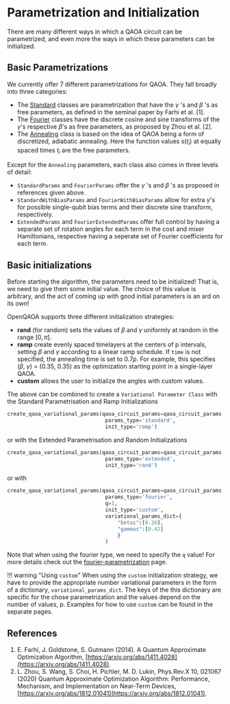 # Parametrization and Initialization

There are many different ways in which a QAOA circuit can be parametrized, and even more the ways in which these parameters can be initialized.

## Basic Parametrizations


We currently offer 7 different parametrizations for QAOA. They fall broadly into three categories:

* The [Standard](/docs/parametrization/parametrization.md) classes are parametrization that have the $\gamma$ 's and $\beta$ 's as free parameters, as defined in the seminal paper by Farhi et al. [1].
* The [Fourier](docs/parametrization/fourier-parametrization.md) classes have the discrete cosine and sine transforms of the $\gamma$'s respective $\beta$'s as free parameters, as proposed by Zhou et al. [2].
* The [Annealing](docs/parametrization/annealing-parametrization.md) class is based on the idea of QAOA being a form of discretized, adiabatic annealing. Here the function values $s(t_i)$ at equally spaced times $t_i$ are the free parameters.

Except for the `Annealing` parameters, each class also comes in three levels of detail: 

* `StandardParams` and `FourierParams` offer the $\gamma$ 's and $\beta$ 's as proposed in references given above. 
* `StandardWithBiasParams` and `FourierWithBiasParams` allow for extra $\gamma$'s for possible single-qubit bias terms and their discrete sine transform, respectively.
* `ExtendedParams` and `FourierExtendedParams` offer full control by having a separate set of rotation angles for each term in the cost and mixer Hamiltonians, respective having a seperate set of Fourier coefficients for each term.

## Basic initializations

Before starting the algorithm, the parameters need to be initialized! That is, we need to give them some initial value. The choice of this value is arbitrary, and the act of coming up with good initial parameters is an ard on its own! 

OpenQAOA supports three different initialization strategies:

* **rand** (for random) sets the values of $\beta$ and $\gamma$ uniformly at random in the range $[0, \pi]$. 
* **ramp** create evenly spaced timelayers at the centers of p intervals, setting $\beta$ and $\gamma$ according
            to a linear ramp schedule. If `time` is not specified, the annealing time is set to $0.7p$. For example, this specifies ($\beta$, $\gamma$) = (0.35, 0.35) as the optimization starting point in a single-layer QAOA.
* **custom** allows the user to initialize the angles with custom values.

The above can be combined to create a `Variational Parameter Class` with the Standard Parametrisation and Ramp Initializations

```Python
create_qaoa_variational_params(qaoa_circuit_params=qaoa_circuit_params,
                                params_type='standard',
                                init_type='ramp')

```
or with the Extended Parametrisation and Random Initializations
```Python
create_qaoa_variational_params(qaoa_circuit_params=qaoa_circuit_params,
                                params_type='extended',
                                init_type='rand')
```

or with 

```Python
create_qaoa_variational_params(qaoa_circuit_params=qaoa_circuit_params,
                                params_type='fourier',
                                q=1,
                                init_type='custom',
                                variational_params_dict={
                                    "betas":[0.26],
                                    "gammas":[0.42]
                                    }
                                )
```

Note that when using the fourier type, we need to specify the `q` value! For more details check out the [fourier-parametrization](docs/parametrization/fourier-parametrization.md) page.

!!! warning "Using `custom`"
    When using the `custom` initialization strategy, we have to provide the appropriate number variational parameters in the form of a dictionary, `variational_params_dict`. The keys of the this dictionary are specific for the chose parametrization and the values depend on the number of values, p. Examples for how to use `custom` can be found in the separate pages.

References
----------
1. E. Farhi, J. Goldstone, S. Gutmann (2014). A Quantum Approximate Optimization Algorithm, [https://arxiv.org/abs/1411.4028](https://arxiv.org/abs/1411.4028).
2. L. Zhou, S. Wang, S. Choi, H. Pichler, M. D. Lukin, Phys.Rev.X 10, 021067 (2020) Quantum Approximate Optimization Algorithm: Performance, Mechanism, and Implementation on Near-Term Devices, [https://arxiv.org/abs/1812.01041](https://arxiv.org/abs/1812.01041).